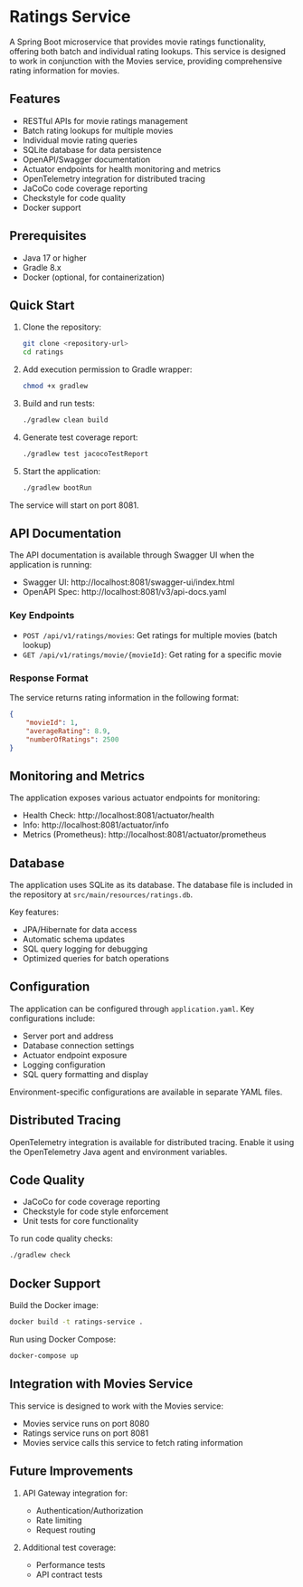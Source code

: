 # Ratings Service

A Spring Boot microservice that provides movie ratings functionality, offering both batch and individual rating lookups. This service is designed to work in conjunction with the Movies service, providing comprehensive rating information for movies.

## Features

- RESTful APIs for movie ratings management
- Batch rating lookups for multiple movies
- Individual movie rating queries
- SQLite database for data persistence
- OpenAPI/Swagger documentation
- Actuator endpoints for health monitoring and metrics
- OpenTelemetry integration for distributed tracing
- JaCoCo code coverage reporting
- Checkstyle for code quality
- Docker support

## Prerequisites

- Java 17 or higher
- Gradle 8.x
- Docker (optional, for containerization)

## Quick Start

1. Clone the repository:
   ```bash
   git clone <repository-url>
   cd ratings
   ```

2. Add execution permission to Gradle wrapper:
   ```bash
   chmod +x gradlew
   ```

3. Build and run tests:
   ```bash
   ./gradlew clean build
   ```

4. Generate test coverage report:
   ```bash
   ./gradlew test jacocoTestReport
   ```

5. Start the application:
   ```bash
   ./gradlew bootRun
   ```

The service will start on port 8081.

## API Documentation

The API documentation is available through Swagger UI when the application is running:
- Swagger UI: http://localhost:8081/swagger-ui/index.html
- OpenAPI Spec: http://localhost:8081/v3/api-docs.yaml

### Key Endpoints

- `POST /api/v1/ratings/movies`: Get ratings for multiple movies (batch lookup)
- `GET /api/v1/ratings/movie/{movieId}`: Get rating for a specific movie

### Response Format

The service returns rating information in the following format:
```json
{
    "movieId": 1,
    "averageRating": 8.9,
    "numberOfRatings": 2500
}
```

## Monitoring and Metrics

The application exposes various actuator endpoints for monitoring:

- Health Check: http://localhost:8081/actuator/health
- Info: http://localhost:8081/actuator/info
- Metrics (Prometheus): http://localhost:8081/actuator/prometheus

## Database

The application uses SQLite as its database. The database file is included in the repository at `src/main/resources/ratings.db`.

Key features:
- JPA/Hibernate for data access
- Automatic schema updates
- SQL query logging for debugging
- Optimized queries for batch operations

## Configuration

The application can be configured through `application.yaml`. Key configurations include:

- Server port and address
- Database connection settings
- Actuator endpoint exposure
- Logging configuration
- SQL query formatting and display

Environment-specific configurations are available in separate YAML files.

## Distributed Tracing

OpenTelemetry integration is available for distributed tracing. Enable it using the OpenTelemetry Java agent and environment variables.

## Code Quality

- JaCoCo for code coverage reporting
- Checkstyle for code style enforcement
- Unit tests for core functionality

To run code quality checks:
```bash
./gradlew check
```

## Docker Support

Build the Docker image:
```bash
docker build -t ratings-service .
```

Run using Docker Compose:
```bash
docker-compose up
```

## Integration with Movies Service

This service is designed to work with the Movies service:
- Movies service runs on port 8080
- Ratings service runs on port 8081
- Movies service calls this service to fetch rating information

## Future Improvements

1. API Gateway integration for:
   - Authentication/Authorization
   - Rate limiting
   - Request routing

2. Additional test coverage:
   - Performance tests
   - API contract tests

